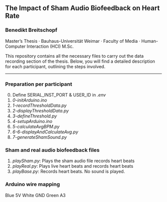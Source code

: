 ## The Impact of Sham Audio Biofeedback on Heart Rate
### Benedikt Breitschopf

Master’s Thesis · Bauhaus-Universität Weimar · Faculty of Media · Human-Computer Interaction (HCI) M.Sc.

This repository contains all the necessary files to carry out the data recording section of the thesis. Below, you will find a detailed description for each participant, outlining the steps involved.

---

### Preparation per participant


0. Define SERIAL_INST_PORT & USER_ID in *.env*
1. *0-initArduino.ino*
2. *1-recordThresholdData.py*
3. *2-displayThresholdData.py*
4. *3-defineThreshold.py*
5. *4-setupArduino.ino*
6. *5-calculateAvgBPM.py*
7. *6-6-displayAndCalculateAvg.py*
8. *7-generateShamSound.py*

### Sham and real audio biofeedback files
1. *playSham.py*: Plays the sham audio file records heart beats
2. *playReal.py*: Plays live heart beats and records heart beats
2. *playBase.py*: Records heart beats. No sound is played.


### Arduino wire mapping

Blue 5V
White GND
Green A3
